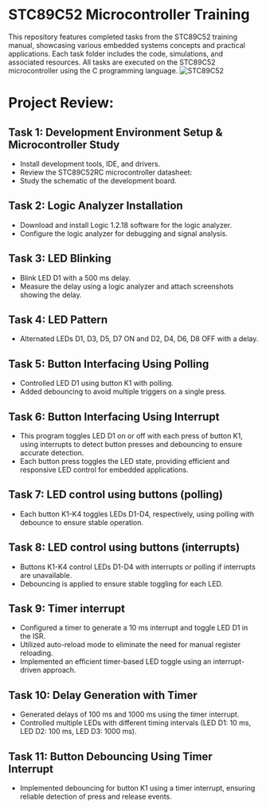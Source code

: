 # STC89C52 Microcontroller Training
This repository features completed tasks from the STC89C52 training manual, showcasing various embedded systems concepts and practical applications. Each task folder includes the code, simulations, and associated resources. All tasks are executed on the STC89C52 microcontroller using the C programming language.
![STC89C52](https://github.com/user-attachments/assets/6e668ca1-8fcd-40de-aa70-d2430b4a7f5b)


# Project Review: 
## Task 1: Development Environment Setup & Microcontroller Study
- Install development tools, IDE, and drivers.
- Review the STC89C52RC microcontroller datasheet:
- Study the schematic of the development board.

## Task 2: Logic Analyzer Installation
- Download and install Logic 1.2.18 software for the logic analyzer.
- Configure the logic analyzer for debugging and signal analysis.

## Task 3: LED Blinking
- Blink LED D1 with a 500 ms delay.
- Measure the delay using a logic analyzer and attach screenshots showing the delay.

## Task 4: LED Pattern
- Alternated LEDs D1, D3, D5, D7 ON and D2, D4, D6, D8 OFF with a delay.

## Task 5: Button Interfacing Using Polling
- Controlled LED D1 using button K1 with polling.
- Added debouncing to avoid multiple triggers on a single press.

## Task 6: Button Interfacing Using Interrupt
- This program toggles LED D1 on or off with each press of button K1, using interrupts to detect button presses and debouncing to ensure accurate detection.
- Each button press toggles the LED state, providing efficient and responsive LED control for embedded applications.

## Task 7: LED control using buttons (polling) 
- Each button K1-K4 toggles LEDs D1-D4, respectively, using polling with debounce to ensure stable operation.

## Task 8: LED control using buttons (interrupts) 
- Buttons K1-K4 control LEDs D1-D4 with interrupts or polling if interrupts are unavailable.
- Debouncing is applied to ensure stable toggling for each LED.

## Task 9: Timer interrupt 
- Configured a timer to generate a 10 ms interrupt and toggle LED D1 in the ISR.
- Utilized auto-reload mode to eliminate the need for manual register reloading.
- Implemented an efficient timer-based LED toggle using an interrupt-driven approach.

## Task 10: Delay Generation with Timer
- Generated delays of 100 ms and 1000 ms using the timer interrupt.
- Controlled multiple LEDs with different timing intervals (LED D1: 10 ms, LED D2: 100 ms, LED D3: 1000 ms).

## Task 11: Button Debouncing Using Timer Interrupt
- Implemented debouncing for button K1 using a timer interrupt, ensuring reliable detection of press and release events.
